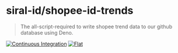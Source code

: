 # siral-id/shopee-id-trends

> The all-script-required to write shopee trend data to our github database
> using Deno.

[![Continuous Integration](https://github.com/siral-id/shopee-id-trends/actions/workflows/ci.yml/badge.svg)](https://github.com/siral-id/shopee-id-trends/actions/workflows/ci.yml)
[![Flat](https://github.com/siral-id/shopee-id-trends/actions/workflows/flat.yml/badge.svg)](https://github.com/siral-id/shopee-id-trends/actions/workflows/flat.yml)
